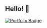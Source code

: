 ## Hello! 🤙

[![Portfolio Badge](https://img.shields.io/badge/website-kaiky.vercel.app-white)](https://kaiky.vercel.app)

